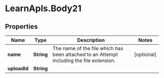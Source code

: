 # LearnApIs.Body21

## Properties
Name | Type | Description | Notes
------------ | ------------- | ------------- | -------------
**name** | **String** | The name of the file which has been attached to an Attempt including the file extension. | [optional] 
**uploadId** | **String** |  | 
